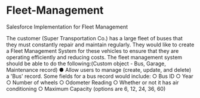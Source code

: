 # Fleet-Management
Salesforce Implementation for Fleet Management 

The customer (Super Transportation Co.) has a large fleet of buses that they must constantly repair
and maintain regularly. They would like to create a Fleet Management System for these vehicles to
ensure that they are operating efficiently and reducing costs.
The fleet management system should be able to do the following:(Custom object - Bus, Garage, Maintenance record)
● Allow users to manage (create, update, and delete) a 'Bus' record. Some fields for a bus
record would include:
○ Bus ID
○ Year
○ Number of wheels
○ Odometer Reading
○ Whether or not it has air conditioning
○ Maximum Capacity (options are 6, 12, 24, 36, 60)


